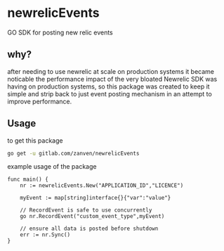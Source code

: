 # newrelicEvents

GO SDK for posting new relic events

## why?

after needing to use newrelic at scale on production systems it became
noticable the performance impact of the very bloated Newrelic SDK was
having on production systems, so this package was created to keep it simple
and strip back to just event posting mechanism in an attempt to improve performance.

## Usage

to get this package
```sh
go get -u gitlab.com/zanven/newrelicEvents
```
example usage of the package
```golang
func main() {
    nr := newrelicEvents.New("APPLICATION_ID","LICENCE")
    
    myEvent := map[string]interface{}{"var":"value"}

    // RecordEvent is safe to use concurrently
    go nr.RecordEvent("custom_event_type",myEvent)

    // ensure all data is posted before shutdown
    err := nr.Sync()
}
```
